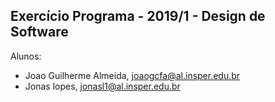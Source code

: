 Exercício Programa - 2019/1 - Design de Software
------------------------------------------------

Alunos: 
- Joao Guilherme Almeida, joaogcfa@al.insper.edu.br
- Jonas lopes, jonasl1@al.insper.edu.br

